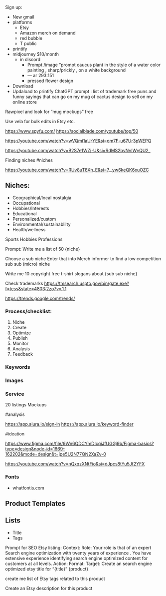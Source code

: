 
Sign up:
-  New gmail
-  platforms
	- Etsy
	- Amazon merch on demand
	- red bubble
	- T public
 - printify
- midjourney $10/month
	- in discord
		- Prompt /image “prompt caucus plant in the style of a water color painting , sharp/prickly , on a white background
		- — ar 293:151
		- pressed flower design 
- Download 
- Updaload to printify
ChatGPT prompt : list of trademark free puns and funny sayings that can go on my mug of cactus design to sell on my online store

Rawpixel and look for ”mug mockups” free



Use vela for bulk edits in Etsy etc.

https://www.spyfu.com/
https://socialblade.com/youtube/top/50


https://youtube.com/watch?v=wVQmi1aUrYE&si=om7F-u67Ur3pWEPQ

https://youtube.com/watch?v=B2S7e1WZj-U&si=RdMS2bvNvIWyQU2_

Finding niches #niches

https://youtube.com/watch?v=RUv8uT8Xh_E&si=7__yw6keQK6xuOZC

## Niches:
 - Geographical/local nostalgia
 - Occupational
 - Hobbies/Interests
 - Educational
 - Personalized/custom
 - Environmental/sustainablilty
 - Health/wellness

Sports
Hobbies
Professions

Prompt:
Write me a list of 50 {niche}

Choose a sub niche
Enter that into Merch informer to find a low competition sub sub (micro) niche

Write me 10 copyright free t-shirt slogans about {sub sub niche}

Check trademarks
https://tmsearch.uspto.gov/bin/gate.exe?f=tess&state=4803:2zo7vv.1.1



https://trends.google.com/trends/


### Process/checklist:
1. Niche
2. Create 
3. Optimize 
4. Publish
5. Monitor
6. Analysis
7. Feedback


### Keywords
### Images
### Service


20 listings 
Mockups




#analysis

https://app.alura.io/sign-in
https://app.alura.io/keyword-finder


#ideation

https://www.figma.com/file/9Wn6QDCYmDIcqjJfUGGj9b/Figma-basics?type=design&node-id=1669-162202&mode=design&t=jpe5U2N77QN2XaZv-0

https://youtube.com/watch?v=nQxqzXNtFio&si=dJpcs8tYu5Jf2YFX

### Fonts
 - whatfontis.com

## Product Templates


## Lists
 - Title
 - Tags 

Prompt for SEO Etsy listing:
Context:
Role: Your role is that of an expert Search engine optimization  with twenty years of experience . You have extensive experience identifying search engine optimized content for customers at all levels.
Action:
Format:
Target: 
Create an search engine optimized etsy title for “{title}” {product}

create me list of Etsy tags related to this product

Create an Etsy description for this product